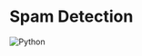 # Spam Detection

![Python](https://img.shields.io/badge/python-3670A0?style=for-the-badge&logo=python&logoColor=ffdd54)
